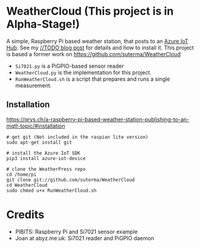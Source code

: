 # WeatherCloud (This project is in Alpha-Stage!)

A simple, Raspberry Pi based weather station, that posts to an [Azure IoT Hub](https://azure.microsoft.com/en-us/services/iot-hub/). See my [//TODO blog post](https://qrys.ch) for details and how to install it. This project is based a former work on https://github.com/suterma/WeatherCloud

 - `Si7021.py` is a PiGPIO-based sensor reader
 - `WeatherCloud.py` is the implementation for this project.
 - `RunWeatherCloud.sh` is a script that prepares and runs a single measurement.
 
## Installation
https://qrys.ch/a-raspberry-pi-based-weather-station-publishing-to-an-mqtt-topic/#installation

    # get git (Not included in the raspian lite version)
    sudo apt-get install git
    
    # install the Azure IoT SDK
    pip3 install azure-iot-device
     
    # clone the WeatherPress repo
    cd /home/pi
    git clone git://github.com/suterma/WeatherCloud
    cd WeatherCloud
    sudo chmod u+x RunWeatherCloud.sh


 
# Credits
 - PIBITS: Raspberry Pi and Si7021 sensor example
 - Joan at abyz.me.uk: Si7021 reader and PiGPIO daemon
